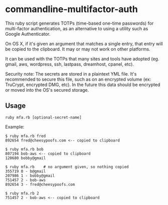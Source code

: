 commandline-multifactor-auth
===============

This ruby script generates TOTPs (time-based one-time passwords) for multi-factor authentication, as an alternative to using a utility such as Google Authenticator.

On OS X, if it's given an argument that matches a single entry, that entry will be copied to the clipboard. It may or may not work on other platforms.

It can be used with the TOTPs that many sites and tools have adopted (eg. gmail, aws, wordpress, ssh, lastpass, dreamhost, cpanel, etc).

Security note: The secrets are stored in a plaintext YML file. It's recommended to secure this file, such as on an encrypted volume (ex: TruCrypt, encrypted DMG, etc). In the future this data should be encrypted or moved into the OS's secured storage.


## Usage ##

`ruby mfa.rb [optional-secret-name]`

Example:

    $ ruby mfa.rb fred
    892654 fred@cheesypoofs.com <-- copied to clipboard

    $ ruby mfa.rb bob
    807194 bob-aws <-- copied to clipboard
    120680 bobby@gmail

    $ ruby mfa.rb    # no argument given, so nothing copied
    355719 0 - b@gmail
    207986 1 - bobby@gmail
    751457 2 - bob-aws
    892654 3 - fred@cheesypoofs.com

    $ ruby mfa.rb 2
    751457 2 - bob-aws <-- copied to clipboard


